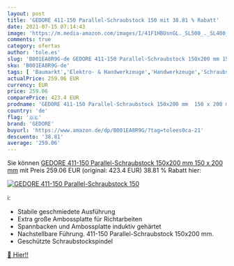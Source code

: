 ```yaml
---
layout: post
title: 'GEDORE 411-150 Parallel-Schraubstock 150 mit 38.81 % Rabatt'
date: 2021-07-15 07:14:43
image: 'https://m.media-amazon.com/images/I/41F1HBUsnGL._SL500_._SL400_.jpg'
comments: true
category: ofertas
author: 'tole.es'
slug: 'B001EA8R9G-de GEDORE 411-150 Parallel-Schraubstock 150x200 mm 150 x 200 mm'
sku: 'B001EA8R9G-de'
tags: [ 'Baumarkt','Elektro- & Handwerkzeuge','Handwerkzeuge','Schraubstöcke','gedore', ]
actualPrice: 259.06 EUR
currency: EUR
price: 259.06
comparePrice: 423.4 EUR
prodname: 'GEDORE 411-150 Parallel-Schraubstock 150x200 mm  150 x 200 mm'
country: 'de'
flag: '🇩🇪'
brand: 'GEDORE'
buyurl: 'https://www.amazon.de/dp/B001EA8R9G/?tag=tolees0ca-21'
descuento: '38.81'
average: '259.06'
---
```


Sie können [GEDORE 411-150 Parallel-Schraubstock 150x200 mm  150 x 200 mm](https://www.amazon.de/dp/B001EA8R9G/?tag=tolees0ca-21) mit Preis 259.06 EUR (original: 423.4 EUR) 38.81 % Rabatt hier:

[![GEDORE 411-150 Parallel-Schraubstock 150](https://m.media-amazon.com/images/I/41F1HBUsnGL._SL500_._SL400_.jpg)](https://www.amazon.de/dp/B001EA8R9G/?tag=tolees0ca-21)

ℹ️:

- Stabile geschmiedete Ausführung
- Extra große Ambossplatte für Richtarbeiten
- Spannbacken und Ambossplatte induktiv gehärtet
- Nachstellbare Führung. 411-150 Parallel-Schraubstock 150x200 mm.
- Geschützte Schraubstockspindel

[🛒 Hier!!](https://www.amazon.de/dp/B001EA8R9G/?tag=tolees0ca-21)
